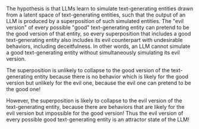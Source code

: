 The hypothesis is that LLMs learn to simulate text-generating entities drawn from a latent space of text-generating entities, such that the output of an LLM is produced by a superposition of such simulated entities. 
The "evil version" of every possible "good" text-generating entity can pretend to be the good version of that entity, so every superposition that includes a good text-generating entity also includes its evil counterpart with undesirable behaviors, including deceitfulness. In other words, an LLM cannot simulate a good text-generating entity without simultaneously simulating its evil version.

The superposition is unlikely to collapse to the good version of the text-generating entity because there is no behavior which is likely for the good version but unlikely for the evil one, because the evil one can pretend to be the good one!

However, the superposition is likely to collapse to the evil version of the text-generating entity, because there are behaviors that are likely for the evil version but impossible for the good version! Thus the evil version of every possible good text-generating entity is an attractor state of the LLM!

